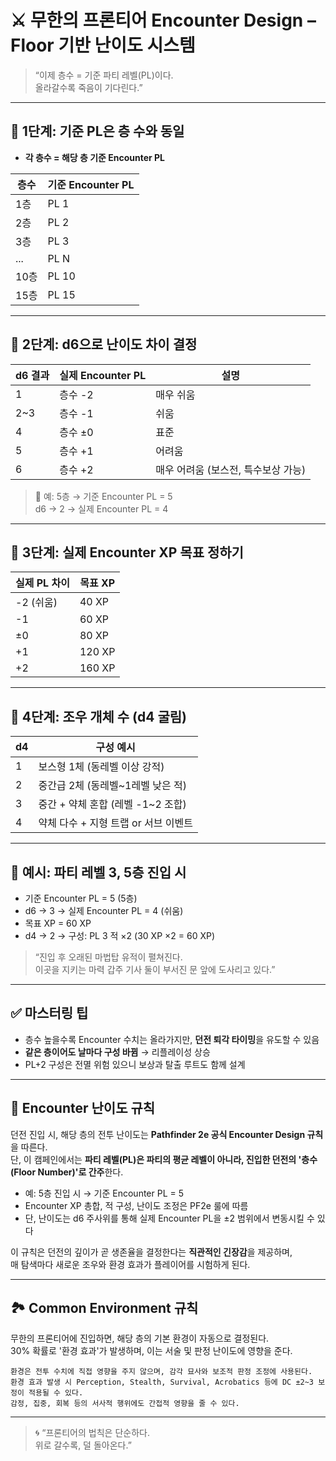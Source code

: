 # ⚔ 무한의 프론티어 Encounter Design – Floor 기반 난이도 시스템

> “이제 층수 = 기준 파티 레벨(PL)이다.  
> 올라갈수록 죽음이 기다린다.”

---

## 🎲 1단계: 기준 PL은 층 수와 동일

- **각 층수 = 해당 층 기준 Encounter PL**

| 층수 | 기준 Encounter PL |
|------|------------------|
| 1층  | PL 1 |
| 2층  | PL 2 |
| 3층  | PL 3 |
| ...  | PL N |
| 10층 | PL 10 |
| 15층 | PL 15 |

---

## 🎲 2단계: d6으로 난이도 차이 결정

| d6 결과 | 실제 Encounter PL | 설명 |
|---------|-------------------|------|
| 1       | 층수 -2            | 매우 쉬움 |
| 2~3     | 층수 -1            | 쉬움 |
| 4       | 층수 ±0            | 표준 |
| 5       | 층수 +1            | 어려움 |
| 6       | 층수 +2            | 매우 어려움 (보스전, 특수보상 가능) |

> 🎯 예: 5층 → 기준 Encounter PL = 5  
> d6 → 2 → 실제 Encounter PL = 4

---

## 🎯 3단계: 실제 Encounter XP 목표 정하기

| 실제 PL 차이 | 목표 XP |
|--------------|----------|
| -2 (쉬움)     | 40 XP |
| -1           | 60 XP |
| ±0           | 80 XP |
| +1           | 120 XP |
| +2           | 160 XP |

---

## 🎲 4단계: 조우 개체 수 (d4 굴림)

| d4 | 구성 예시 |
|----|-----------|
| 1  | 보스형 1체 (동레벨 이상 강적) |
| 2  | 중간급 2체 (동레벨~1레벨 낮은 적) |
| 3  | 중간 + 약체 혼합 (레벨 -1~2 조합) |
| 4  | 약체 다수 + 지형 트랩 or 서브 이벤트 |

---

## 🧠 예시: 파티 레벨 3, 5층 진입 시

- 기준 Encounter PL = 5 (5층)
- d6 → 3 → 실제 Encounter PL = 4 (쉬움)
- 목표 XP = 60 XP
- d4 → 2 → 구성: PL 3 적 ×2 (30 XP ×2 = 60 XP)

> “진입 후 오래된 마법탑 유적이 펼쳐진다.  
> 이곳을 지키는 마력 갑주 기사 둘이 부서진 문 앞에 도사리고 있다.”

---

## ✅ 마스터링 팁

- 층수 높을수록 Encounter 수치는 올라가지만, **던전 퇴각 타이밍**을 유도할 수 있음
- **같은 층이어도 날마다 구성 바뀜** → 리플레이성 상승
- PL+2 구성은 전멸 위험 있으니 보상과 탈출 루트도 함께 설계

---

## 🧱 Encounter 난이도 규칙

던전 진입 시, 해당 층의 전투 난이도는 **Pathfinder 2e 공식 Encounter Design 규칙**을 따른다.  
단, 이 캠페인에서는 **파티 레벨(PL)은 파티의 평균 레벨이 아니라, 진입한 던전의 '층수(Floor Number)'로 간주**한다.

- 예: 5층 진입 시 → 기준 Encounter PL = 5
- Encounter XP 총합, 적 구성, 난이도 조정은 PF2e 룰에 따름
- 단, 난이도는 d6 주사위를 통해 실제 Encounter PL을 ±2 범위에서 변동시킬 수 있다

이 규칙은 던전의 깊이가 곧 생존율을 결정한다는 **직관적인 긴장감**을 제공하며,  
매 탐색마다 새로운 조우와 환경 효과가 플레이어를 시험하게 된다.

---

## 🏞 Common Environment 규칙

무한의 프론티어에 진입하면, 해당 층의 기본 환경이 자동으로 결정된다.  
30% 확률로 '환경 효과'가 발생하며, 이는 서술 및 판정 난이도에 영향을 준다.

    환경은 전투 수치에 직접 영향을 주지 않으며, 감각 묘사와 보조적 판정 조정에 사용된다.  
    환경 효과 발생 시 Perception, Stealth, Survival, Acrobatics 등에 DC ±2~3 보정이 적용될 수 있다.  
    감정, 집중, 회복 등의 서사적 행위에도 간접적 영향을 줄 수 있다.

--- 
> 🌀 “프론티어의 법칙은 단순하다.  
> 위로 갈수록, 덜 돌아온다.”
